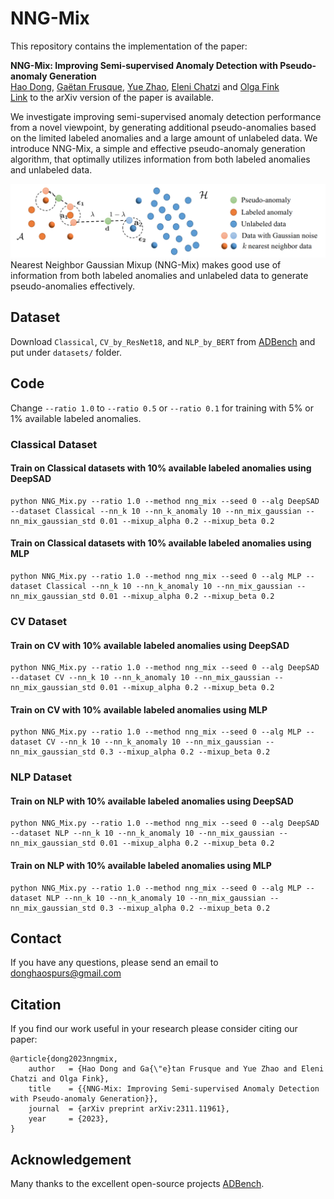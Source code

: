 # NNG-Mix

This repository contains the implementation of the paper:

**NNG-Mix: Improving Semi-supervised Anomaly Detection with Pseudo-anomaly Generation**  
[Hao Dong](https://sites.google.com/view/dong-hao/), [Gaëtan Frusque](https://frusquegaetan.github.io/), [Yue Zhao](https://viterbi-web.usc.edu/~yzhao010/), [Eleni Chatzi](https://chatzi.ibk.ethz.ch/about-us/people/prof-dr-eleni-chatzi.html) and [Olga Fink](https://people.epfl.ch/olga.fink?lang=en)  
[Link](https://arxiv.org/abs/2311.11961) to the arXiv version of the paper is available.

We investigate improving semi-supervised anomaly detection performance from a novel viewpoint, by generating additional pseudo-anomalies based on the limited labeled anomalies and a large amount of unlabeled data. We introduce NNG-Mix, a simple and effective pseudo-anomaly generation algorithm, that optimally utilizes information from both labeled anomalies and unlabeled data.

<img src="pics/NNG-Mix.png" width="800">
Nearest Neighbor Gaussian Mixup (NNG-Mix) makes good use of information from both labeled anomalies and unlabeled data to generate pseudo-anomalies effectively.

## Dataset
Download `Classical`, `CV_by_ResNet18`, and `NLP_by_BERT` from [ADBench](https://github.com/Minqi824/ADBench/tree/main/adbench/datasets) and put under `datasets/` folder.

## Code

Change `--ratio 1.0` to `--ratio 0.5` or `--ratio 0.1` for training with 5% or 1% available labeled anomalies.
### Classical Dataset
#### Train on Classical datasets with 10% available labeled anomalies using DeepSAD
```
python NNG_Mix.py --ratio 1.0 --method nng_mix --seed 0 --alg DeepSAD --dataset Classical --nn_k 10 --nn_k_anomaly 10 --nn_mix_gaussian --nn_mix_gaussian_std 0.01 --mixup_alpha 0.2 --mixup_beta 0.2
```

#### Train on Classical datasets with 10% available labeled anomalies using MLP
```
python NNG_Mix.py --ratio 1.0 --method nng_mix --seed 0 --alg MLP --dataset Classical --nn_k 10 --nn_k_anomaly 10 --nn_mix_gaussian --nn_mix_gaussian_std 0.01 --mixup_alpha 0.2 --mixup_beta 0.2
```

### CV Dataset
#### Train on CV with 10% available labeled anomalies using DeepSAD
```
python NNG_Mix.py --ratio 1.0 --method nng_mix --seed 0 --alg DeepSAD --dataset CV --nn_k 10 --nn_k_anomaly 10 --nn_mix_gaussian --nn_mix_gaussian_std 0.01 --mixup_alpha 0.2 --mixup_beta 0.2
```

#### Train on CV with 10% available labeled anomalies using MLP
```
python NNG_Mix.py --ratio 1.0 --method nng_mix --seed 0 --alg MLP --dataset CV --nn_k 10 --nn_k_anomaly 10 --nn_mix_gaussian --nn_mix_gaussian_std 0.3 --mixup_alpha 0.2 --mixup_beta 0.2
```


### NLP Dataset
#### Train on NLP with 10% available labeled anomalies using DeepSAD
```
python NNG_Mix.py --ratio 1.0 --method nng_mix --seed 0 --alg DeepSAD --dataset NLP --nn_k 10 --nn_k_anomaly 10 --nn_mix_gaussian --nn_mix_gaussian_std 0.01 --mixup_alpha 0.2 --mixup_beta 0.2
```

#### Train on NLP with 10% available labeled anomalies using MLP
```
python NNG_Mix.py --ratio 1.0 --method nng_mix --seed 0 --alg MLP --dataset NLP --nn_k 10 --nn_k_anomaly 10 --nn_mix_gaussian --nn_mix_gaussian_std 0.3 --mixup_alpha 0.2 --mixup_beta 0.2
```

## Contact
If you have any questions, please send an email to donghaospurs@gmail.com

## Citation

If you find our work useful in your research please consider citing our paper:

```
@article{dong2023nngmix,
	author   = {Hao Dong and Ga{\"e}tan Frusque and Yue Zhao and Eleni Chatzi and Olga Fink},
	title    = {{NNG-Mix: Improving Semi-supervised Anomaly Detection with Pseudo-anomaly Generation}},
	journal  = {arXiv preprint arXiv:2311.11961},
	year     = {2023},
}
```
## Acknowledgement

Many thanks to the excellent open-source projects [ADBench](https://github.com/Minqi824/ADBench).
